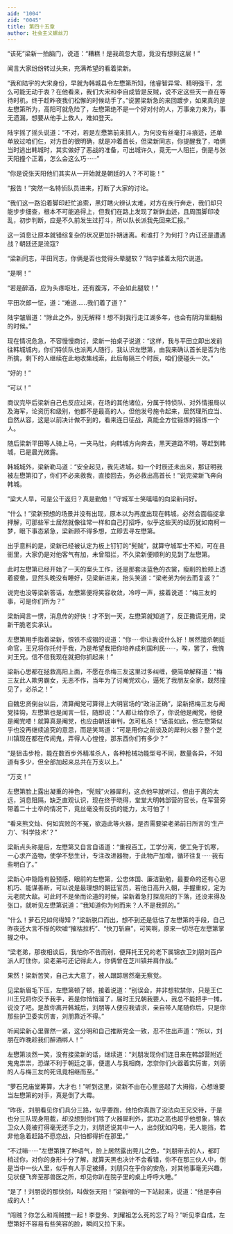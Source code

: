 ```yaml
---
aid: "1004"
zid: "0045"
title: 第四十五章
author: 社会主义螺丝刀
---
```


“该死”梁新一拍脑门，说道：“糟糕！是我疏忽大意，竟没有想到这层！”

闻言大家纷纷转过头来，充满希望的看着梁新。

“我和陆宇的大宋身份，早就为韩城县令左懋第所知，他睿智异常、精明强干，怎么可能无动于衷？在他看来，我们大宋和李自成皆是反贼，说不定这些天一直在等待时机，终于趁昨夜我们松懈的时候动手了。”说罢梁新急的来回踱步，如果真的是左懋第所为，高阳可就危险了，左懋第绝不是一个好对付的人，万事亲力亲为，事无遗漏，想要从他手上救人，难如登天。

陆宇摇了摇头说道：“不对，若是左懋第前来抓人，为何没有丝毫打斗痕迹，还单单放过咱们仨，对方目的很明确，就是冲着首长，但梁新同志，你提醒我了，咱俩当时逃出韩城时，其实做好了恶战的准备，可出城许久，竟无一人阻拦，倒是与张天阳撞个正着，怎么会这么巧······”

“你是说张天阳他们其实从一开始就是朝廷的人？不可能！”

“报告！”突然一名特侦队员进来，打断了大家的讨论。

“我们这一路沿着脚印赶忙追索，黑灯瞎火辨认太难，对方在疾行奔走，我们却只能步步细查，根本不可能追得上，但我们在路上发现了新鲜血迹，且周围脚印凌乱，初步判断，应是不久前发生过打斗，所以队长派我先回来汇报。”

这一消息让原本就错综复杂的状况更加扑朔迷离。和谁打？为何打？内讧还是遭遇战？朝廷还是流寇?

“梁新同志，平田同志，你俩是否也觉得头晕腿软？”陆宇揉着太阳穴说道。

“是啊！”

“若是醉酒，应为头疼呕吐，还有腹泻，不会如此腿软！”

平田次郎一怔，道：“难道……我们着了道？”

陆宇皱眉道：“除此之外，别无解释！想不到我行走江湖多年，也会有阴沟里翻船的时候。”

现在情况危急，不容慢慢商讨，梁新一拍桌子说道：“这样，我与平田立即出发前往韩城城内，你们特侦队也派两人随行，我认识左懋第，由我来确认首长是否为他所擒，剩下的人继续在此地收集线索，此后每隔三个时辰，咱们便碰头一次。”

“好的！”

“可以！”

商议完毕后梁新自己也反应过来，在场的其他诸位，分属于特侦队、对外情报局以及海军，论资历和级别，他都不是最高的人，但他发号施令起来，居然理所应当、自然从容，这是以前决计做不到的，看来连日征战，真能全方位锻炼的锻炼一个人。

随后梁新平田等人骑上马，一夹马肚，向韩城方向奔去，黑天道路不明，等赶到韩城，已是晨光微露。

韩城城外，梁新勒马道：“安全起见，我先进城，如一个时辰还未出来，那证明我被左懋第扣了，你们不必来救我，直接回去，务必救出高首长！”说完梁新飞奔向韩城。

“梁大人早，可是公干返归？真是勤勉！”守城军士笑嘻嘻的向梁新问好。

“什么！”梁新预想的场景并没有出现，原本以为再度出现在韩城，必然会面临捉拿押解，可那些军士居然就像往常一样和自己打招呼，似乎这些天的经历犹如南柯一梦，眼下事态紧急，梁新顾不得多想，立即去寻左懋第。

出乎意料的是，梁新已经被认定为板上钉钉的“髡贼”，就算守城军士不知，可在县衙里，大家仍是对他客气有加，未曾阻拦，不久梁新便顺利的见到了左懋第。

此时左懋第已经开始了一天的案头工作，还是那套淡蓝色的衣裳，瘦削的脸颊上透着疲惫，显然头晚没有睡好，见梁新进来，抬头笑道：“梁老弟为何去而复返？”

说完也没等梁新答话，左懋第便将笑容收敛，冷哼一声，接着说道：“梅三友的事，可是你们所为？”

梁新闻言一愣，消息传的好快！才不到一天，左懋第就知道了，反正撒谎无用，梁新干脆老实承认。

左懋第用手指着梁新，恨铁不成钢的说道：“你·····你让我说什么好！居然擅杀朝廷命官，王兄将你托付于我，乃是希望我把你培养成利国利民······，唉，罢了，我愧对王兄。信不信我现在就把你抓起来！”

梁新心思都在拯救高阳上面，不愿在杀梅三友这里过多纠缠，便简单解释道：“梅三友此人欺男霸女，无恶不作，当年为了讨阉党欢心，逼死了我朋友全家，既然撞见了，必杀之！”

自魏忠贤倒台以后，清算阉党可算得上大明官场的“政治正确”，梁新把梅三友与阉党挂钩，左懋第也是闻言一怔，随即说：“人都让给你杀了，你说他是阉党，他便是阉党喽！就算真是阉党，也应由朝廷审判，怎可私杀！”话虽如此，但左懋第似乎也没再继续追究的意思，而是笑骂道：“可是用你之前谈及的犀利火器？整个芝川镇现在都在传闹鬼，弄得人心惶惶，那东西你们有多少？”

“是狙击步枪，能在数百步外精准杀人，各种枪械功能型号不同，数量各异，不知道有多少，但全部加起来总共在万支以上。”

“万支！”

左懋第脸上露出凝重的神色，“髡贼”火器犀利，这点他早就听过，但由于离的太远，消息阻隔，缺乏直观认识，现在终于晓得，堂堂大明韩郃营的官长，在军营旁带着二十士卒的情况下，竟丝毫没有反抗的能力，太可怕了！

“看来熊文灿、何如宾败的不冤，欲造此等火器，是否需要梁老弟前日所言的‘生产力’、‘科学技术’？”

梁新点头称是后，左懋第又自言自语道：“重视百工，工学分离，使工免于饥寒，一心求产造物，使学不愁生计，专注改进器物，于此物产加增，循环往复······我有些明白了。”

梁新心中隐隐有股预感，眼前的左懋第，公忠体国、廉洁勤勉，最要命的还有心思机巧、能谋善断，可以说是最理想的朝廷官员，若他日高升入朝，手握重权，定为元老院大敌。可此时不是坐而论道的时候，梁新着急打探高阳的下落，还没来得及张口，就听见左懋第说道：“我知道你为何而来？人不是我抓的。”

“什么！萝石兄如何得知？”梁新脱口而出，想不到还是低估了左懋第的手段，自己昨夜还大言不惭的吹嘘“摧枯拉朽”、“快刀斩麻”，可笑啊，原来一切尽在左懋第掌握之中。

“梁老弟，那夜相谈后，我怕你不告而别，便拜托王兄的老下属锦衣卫刘朋刘百户派人盯住你，梁老弟可还记得此人，你俩曾在芝川镇并肩作战。”

果然！梁新苦笑，自己太大意了，被人跟踪居然毫无察觉。

见梁新眉毛下压，左懋第顿了顿，接着说道：“别误会，并非想软禁你，只是王仁川王兄将你交予我手，若是你悄悄溜了，届时王兄朝我要人，我总不能把手一摊，说没了吧。是故你离开韩城后，刘朋等人便应我请求，亲自带人尾随你后，只是你那些护卫委实厉害，刘朋靠近不得。”

听闻梁新心里骤然一紧，这分明和自己推断完全一致，忍不住出声道：“所以，刘朋在昨晚趁我们醉酒绑人！”

左懋第淡然一笑，没有接梁新的话，继续道：“刘朋发现你们连日来在韩郃营附近鬼鬼祟祟，恐谋不利于朝廷之事，便遣人与我相商，怎奈你们火器着实厉害，刘朋的人与梅三友的死讯竟相继而至。”

“萝石兄庙堂筹算，大才也！”听到这里，梁新不由在心里竖起了大拇指，心想谁要当左懋第的对手，真是倒了大霉。

“昨夜，刘朋看见你们兵分三路，似乎要跑，他怕你真跑了没法向王兄交待，于是也分三队现身阻截，却没想到你们除了火器犀利外，武功之高也超乎他想象，锦衣卫众人竟被打得毫无还手之力，刘朋还说其中一人，出剑犹如闪电，无人能挡，若非他急着赶路不愿恋战，只怕都得折在那里。”

“不过嘛······”左懋第换了种语气，脸上居然露出莞儿之色，“刘朋带去的人，都盯梢过你，对你的身形十分了解，就算天黑也决计不会看错，你不在那三伙人中，倒是当中一伙人里，似乎有人手足被缚，刘朋只在乎你的安危，对其他事毫无兴趣，见状便飞奔至那兽医之所，却见你趴在院子里的桌上呼呼大睡。”

“是了！刘朋说的那快剑，叫做张天阳！”梁新噌的一下站起来，说道：“他是李自成的人！”

“闯贼？你怎么和闯贼搅一起！李登务、刘耀祖怎么死的忘了吗？”听见李自成，左懋第好不容易有些笑容的脸，瞬间又拉下来。
